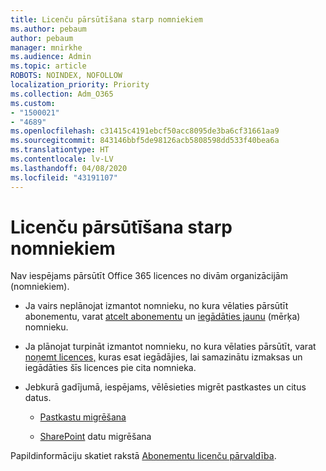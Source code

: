 ```yaml
---
title: Licenču pārsūtīšana starp nomniekiem
ms.author: pebaum
author: pebaum
manager: mnirkhe
ms.audience: Admin
ms.topic: article
ROBOTS: NOINDEX, NOFOLLOW
localization_priority: Priority
ms.collection: Adm_O365
ms.custom:
- "1500021"
- "4689"
ms.openlocfilehash: c31415c4191ebcf50acc8095de3ba6cf31661aa9
ms.sourcegitcommit: 843146bbf5de98126acb5808598dd533f40bea6a
ms.translationtype: HT
ms.contentlocale: lv-LV
ms.lasthandoff: 04/08/2020
ms.locfileid: "43191107"
---
```

# <a name="transfer-licenses-between-tenants"></a>Licenču pārsūtīšana starp nomniekiem

Nav iespējams pārsūtīt Office 365 licences no divām organizācijām (nomniekiem). 

- Ja vairs neplānojat izmantot nomnieku, no kura vēlaties pārsūtīt abonementu, varat [atcelt abonementu](https://admin.microsoft.com/Adminportal/Home?source=applauncher#/subscriptions) un [iegādāties jaunu](https://products.office.com/compare-all-microsoft-office-products-b?rtc=1&activetab=tab:primaryr2) (mērķa) nomnieku.

- Ja plānojat turpināt izmantot nomnieku, no kura vēlaties pārsūtīt, varat [noņemt licences,](https://docs.microsoft.com/microsoft-365/commerce/licenses/buy-licenses?view=o365-worldwide) kuras esat iegādājies, lai samazinātu izmaksas un iegādāties šīs licences pie cita nomnieka.

- Jebkurā gadījumā, iespējams, vēlēsieties migrēt pastkastes un citus datus.

    - [Pastkastu migrēšana](https://docs.microsoft.com/Exchange/mailbox-migration/migrate-mailboxes-across-tenants)

    - [SharePoint](https://aka.ms/modernSpoAdminCenter/CloudContentMigrations) datu migrēšana

Papildinformāciju skatiet rakstā [Abonementu licenču pārvaldība](https://docs.microsoft.com/microsoft-365/commerce/licenses/buy-licenses?view=o365-worldwide).
